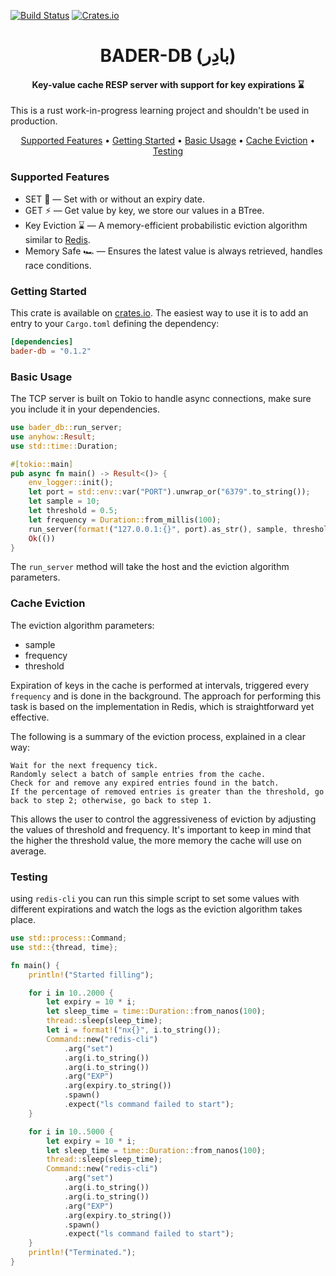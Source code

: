 [![Build Status](https://img.shields.io/github/actions/workflow/status/mahsayedsalem/bader-db/quickstart.yml?branch=main)](https://github.com/mahsayedsalem/bader-db/actions)
[![Crates.io](https://img.shields.io/crates/v/bader-db.svg)](https://crates.io/crates/bader-io)

<h1 align="center">
  BADER-DB (بادِر)
</h1>

<h4 align="center">Key-value cache RESP server with support for key expirations ⌛</h4>

This is a rust work-in-progress learning project and shouldn't be used in production. 

<p align="center">
  <a href="#supported-features">Supported Features</a> •
  <a href="#getting-started">Getting Started</a> •
  <a href="#basic-usage">Basic Usage</a> •
  <a href="#cache-eviction">Cache Eviction</a> •
  <a href="#testing">Testing</a>
</p>

### Supported Features

* SET 🏪 — Set with or without an expiry date.
* GET ⚡ — Get value by key, we store our values in a BTree.
* Key Eviction ⌛ — A memory-efficient probabilistic eviction algorithm similar to [Redis](https://redis.io/commands/expire).
* Memory Safe 🏎️ — Ensures the latest value is always retrieved, handles race conditions.

### Getting Started

This crate is available on [crates.io](https://crates.io/crates/bader-db). The
easiest way to use it is to add an entry to your `Cargo.toml` defining the dependency:

```toml
[dependencies]
bader-db = "0.1.2"
```

### Basic Usage
The TCP server is built on Tokio to handle async connections, make sure you include it in your dependencies.

```rust
use bader_db::run_server;
use anyhow::Result;
use std::time::Duration;

#[tokio::main]
pub async fn main() -> Result<()> {
    env_logger::init();
    let port = std::env::var("PORT").unwrap_or("6379".to_string());
    let sample = 10;
    let threshold = 0.5;
    let frequency = Duration::from_millis(100);
    run_server(format!("127.0.0.1:{}", port).as_str(), sample, threshold, frequency).await;
    Ok(())
}
```
The `run_server` method will take the host and the eviction algorithm parameters. 

### Cache Eviction

The eviction algorithm parameters: 
* sample
* frequency
* threshold

Expiration of keys in the cache is performed at intervals, triggered every `frequency` and is done in the background. The approach for performing this task is based on the implementation in Redis, which is straightforward yet effective.

The following is a summary of the eviction process, explained in a clear way:

    Wait for the next frequency tick.
    Randomly select a batch of sample entries from the cache.
    Check for and remove any expired entries found in the batch.
    If the percentage of removed entries is greater than the threshold, go back to step 2; otherwise, go back to step 1.

This allows the user to control the aggressiveness of eviction by adjusting the values of threshold and frequency. It's important to keep in mind that the higher the threshold value, the more memory the cache will use on average.

### Testing 
using `redis-cli` you can run this simple script to set some values with different expirations and watch the logs as the eviction algorithm takes place.

```rust
use std::process::Command;
use std::{thread, time};

fn main() {
    println!("Started filling");

    for i in 10..2000 {
        let expiry = 10 * i;
        let sleep_time = time::Duration::from_nanos(100);
        thread::sleep(sleep_time);
        let i = format!("nx{}", i.to_string());
        Command::new("redis-cli")
            .arg("set")
            .arg(i.to_string())
            .arg(i.to_string())
            .arg("EXP")
            .arg(expiry.to_string())
            .spawn()
            .expect("ls command failed to start");
    }

    for i in 10..5000 {
        let expiry = 10 * i;
        let sleep_time = time::Duration::from_nanos(100);
        thread::sleep(sleep_time);
        Command::new("redis-cli")
            .arg("set")
            .arg(i.to_string())
            .arg(i.to_string())
            .arg("EXP")
            .arg(expiry.to_string())
            .spawn()
            .expect("ls command failed to start");
    }
    println!("Terminated.");
}
```